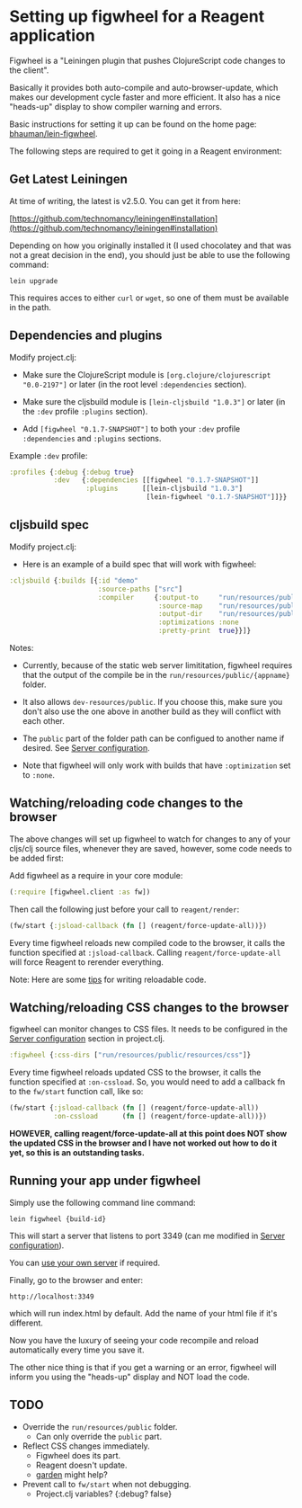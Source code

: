 # Setting up figwheel for a Reagent application

Figwheel is a "Leiningen plugin that pushes ClojureScript code changes to the client".

Basically it provides both auto-compile and auto-browser-update, which makes our development cycle faster and more efficient. It also has a nice "heads-up" display to show compiler warning and errors. 

Basic instructions for setting it up can be found on the home page: [bhauman/lein-figwheel](https://github.com/bhauman/lein-figwheel).

The following steps are required to get it going in a Reagent environment:

## Get Latest Leiningen

At time of writing, the latest is v2.5.0. You can get it from here:

[https://github.com/technomancy/leiningen#installation](https://github.com/technomancy/leiningen#installation)

Depending on how you originally installed it (I used chocolatey and that was not a great decision in the end), 
you should just be able to use the following command:

    lein upgrade

This requires acces to either `curl` or `wget`, so one of them must be available in the path.


## Dependencies and plugins 

Modify project.clj:

 - Make sure the ClojureScript module is `[org.clojure/clojurescript "0.0-2197"]` or later (in the root 
   level `:dependencies` section).

 - Make sure the cljsbuild module is `[lein-cljsbuild "1.0.3"]` or later (in the `:dev` profile `:plugins` section).

 - Add `[figwheel "0.1.7-SNAPSHOT"]` to both your `:dev` profile `:dependencies` and `:plugins` sections.

Example `:dev` profile:

```Clojure
:profiles {:debug {:debug true}
           :dev   {:dependencies [[figwheel "0.1.7-SNAPSHOT"]]
                   :plugins      [[lein-cljsbuild "1.0.3"]
                                  [lein-figwheel "0.1.7-SNAPSHOT"]]}}
```


## cljsbuild spec

Modify project.clj:

 - Here is an example of a build spec that will work with figwheel:   

```Clojure
:cljsbuild {:builds [{:id "demo"
                      :source-paths ["src"]
                      :compiler     {:output-to     "run/resources/public/demo.js"
                                     :source-map    "run/resources/public/demo.js.map"
                                     :output-dir    "run/resources/public/demo"
                                     :optimizations :none
                                     :pretty-print  true}}]}
```

Notes:

 - Currently, because of the static web server limititation, figwheel requires that the output of the compile be in the `run/resources/public/{appname}` folder.

 - It also allows `dev-resources/public`. If you choose this, make sure you don't also use the one above in another build as they will conflict with each other.

 - The `public` part of the folder path can be configued to another name if desired. See [Server configuration]. 

 - Note that figwheel will only work with builds that have `:optimization` set to `:none`.


## Watching/reloading code changes to the browser

The above changes will set up figwheel to watch for changes to any of your cljs/clj source files, whenever they are saved, however, some code needs to be added first:

Add figwheel as a require in your core module:

```Clojure
(:require [figwheel.client :as fw])
```

Then call the following just before your call to `reagent/render`:

```Clojure
(fw/start {:jsload-callback (fn [] (reagent/force-update-all))})
```

Every time figwheel reloads new compiled code to the browser, it calls the function specified at `:jsload-callback`. Calling `reagent/force-update-all` will force Reagent to rerender everything.

Note: Here are some [tips](https://github.com/bhauman/lein-figwheel#writing-reloadable-code) for writing reloadable code.


## Watching/reloading CSS changes to the browser

figwheel can monitor changes to CSS files. It needs to be configured in the [Server configuration] section in project.clj.

```Clojure
:figwheel {:css-dirs ["run/resources/public/resources/css"]}
```

Every time figwheel reloads updated CSS to the browser, it calls the function specified at `:on-cssload`. So, you would need to add a callback fn to the `fw/start` function call, like so:

```Clojure
(fw/start {:jsload-callback (fn [] (reagent/force-update-all))
           :on-cssload      (fn [] (reagent/force-update-all))})
```

**HOWEVER, calling reagent/force-update-all at this point does NOT show the updated CSS in the browser and I have not worked out how to do it yet, so this is an outstanding tasks.** 


## Running your app under figwheel

Simply use the following command line command:

```
lein figwheel {build-id}
```

This will start a server that listens to port 3349 (can me modified in [Server configuration]).

You can [use your own server](https://github.com/bhauman/lein-figwheel#using-your-own-server) if required.

Finally, go to the browser and enter:

```
http://localhost:3349
```

which will run index.html by default. Add the name of your html file if it's different.

Now you have the luxury of seeing your code recompile and reload automatically every time you save it.

The other nice thing is that if you get a warning or an error, figwheel will inform you using the "heads-up" display and NOT load the code. 


## TODO

 - Override the `run/resources/public` folder.
	- Can only override the `public` part.
 - Reflect CSS changes immediately.
	- Figwheel does its part. 
	- Reagent doesn't update.
	- [garden](https://github.com/noprompt/garden) might help?
 - Prevent call to `fw/start` when not debugging. 
    - Project.clj variables? {:debug? false}


[Server configuration]:https://github.com/bhauman/lein-figwheel#server-configuration
